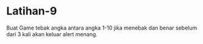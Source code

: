 # Latihan-9
Buat Game tebak angka antara angka 1-10 jika menebak dan benar sebelum dari 3 kali akan keluar alert menang.
